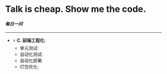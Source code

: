 # Talk is cheap. Show me the code.
#### *每日一问*

--------------------------------------
+ ⭐ **C. 前端工程化:**  
    + 单元测试:  
    + 自动化测试: 
    + 自动化部署: 
    + 打包优化: 
